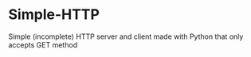 # Simple-HTTP
Simple (incomplete) HTTP server and client made with Python that only accepts GET method
